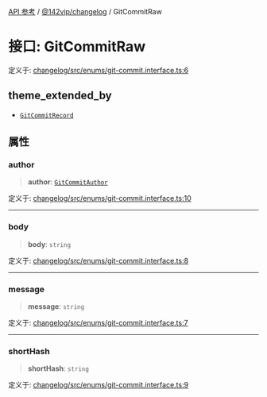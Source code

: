 [API 参考](../../../index.md) / [@142vip/changelog](../index.md) / GitCommitRaw

# 接口: GitCommitRaw

定义于: [changelog/src/enums/git-commit.interface.ts:6](https://github.com/142vip/core-x/blob/7cfc2fa6b24172631d6526590fc6ea4be89357c6/packages/changelog/src/enums/git-commit.interface.ts#L6)

## theme_extended_by

- [`GitCommitRecord`](GitCommitRecord.md)

## 属性

### author

> **author**: [`GitCommitAuthor`](GitCommitAuthor.md)

定义于: [changelog/src/enums/git-commit.interface.ts:10](https://github.com/142vip/core-x/blob/7cfc2fa6b24172631d6526590fc6ea4be89357c6/packages/changelog/src/enums/git-commit.interface.ts#L10)

***

### body

> **body**: `string`

定义于: [changelog/src/enums/git-commit.interface.ts:8](https://github.com/142vip/core-x/blob/7cfc2fa6b24172631d6526590fc6ea4be89357c6/packages/changelog/src/enums/git-commit.interface.ts#L8)

***

### message

> **message**: `string`

定义于: [changelog/src/enums/git-commit.interface.ts:7](https://github.com/142vip/core-x/blob/7cfc2fa6b24172631d6526590fc6ea4be89357c6/packages/changelog/src/enums/git-commit.interface.ts#L7)

***

### shortHash

> **shortHash**: `string`

定义于: [changelog/src/enums/git-commit.interface.ts:9](https://github.com/142vip/core-x/blob/7cfc2fa6b24172631d6526590fc6ea4be89357c6/packages/changelog/src/enums/git-commit.interface.ts#L9)
